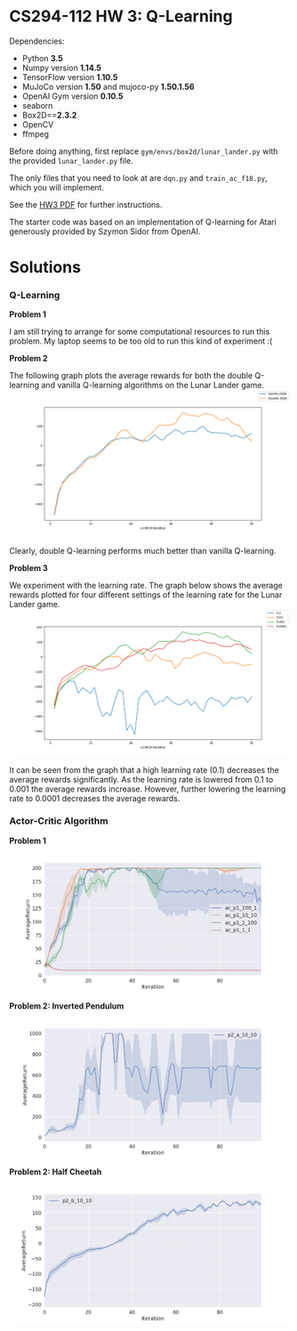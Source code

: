 # CS294-112 HW 3: Q-Learning

Dependencies:
 * Python **3.5**
 * Numpy version **1.14.5**
 * TensorFlow version **1.10.5**
 * MuJoCo version **1.50** and mujoco-py **1.50.1.56**
 * OpenAI Gym version **0.10.5**
 * seaborn
 * Box2D==**2.3.2**
 * OpenCV
 * ffmpeg

Before doing anything, first replace `gym/envs/box2d/lunar_lander.py` with the provided `lunar_lander.py` file.

The only files that you need to look at are `dqn.py` and `train_ac_f18.py`, which you will implement.

See the [HW3 PDF](http://rail.eecs.berkeley.edu/deeprlcourse/static/homeworks/hw3.pdf) for further instructions.

The starter code was based on an implementation of Q-learning for Atari generously provided by Szymon Sidor from OpenAI.

# Solutions

### Q-Learning

**Problem 1**

I am still trying to arrange for some computational resources to run this problem. My laptop seems to be too old to run this kind of experiment :(


**Problem 2**

The following graph plots the average rewards for both the double Q-learning and vanilla Q-learning algorithms on the Lunar Lander game.![](plots/a3_dqn_2_vdql_ll.png)

Clearly, double Q-learning performs much better than vanilla Q-learning.

**Problem 3**

We experiment with the learning rate. The graph below shows the average rewards plotted for four different settings of the learning rate for the Lunar Lander game.![](plots/a3_dqn_3_lr_ll.png)

It can be seen from the graph that a high learning rate (0.1) decreases the average rewards significantly. As the learning rate is lowered from 0.1 to 0.001 the average rewards increase. However, further lowering the learning rate to 0.0001 decreases the average rewards.

### Actor-Critic Algorithm

**Problem 1**![](plots/a3_ac_p1.png)

**Problem 2: Inverted Pendulum** ![](plots/a3_ac_p2_a.png)

**Problem 2: Half Cheetah** ![](plots/a3_ac_p2_b.png)
